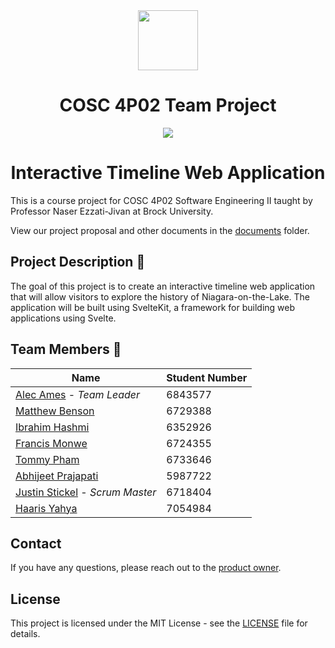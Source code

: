 <div align="center"><img width="96px" src="https://user-images.githubusercontent.com/18179415/222605007-66a06286-3f5a-4903-a837-d4c1e8c5147f.png"/></div>

<div align="center"><h1>COSC 4P02 Team Project</h1></div>

<div align=center><img src="https://img.shields.io/github/contributors/SWE-2023/COSC-4P02-Project?style=flat-square"/></div>

<div align=center><h1>Interactive Timeline Web Application</h1></div>

This is a course project for COSC 4P02 Software Engineering II taught by Professor Naser Ezzati-Jivan at Brock University. 

View our project proposal and other documents in the [documents](documents) folder.

## Project Description 📝
The goal of this project is to create an interactive timeline web application that will allow visitors to explore the history of Niagara-on-the-Lake. The application will be built using SvelteKit, a framework for building web applications using Svelte. 

## Team Members 👥
| Name | Student Number|
|------|---------------|
| [Alec Ames](https://github.com/alecames) - *Team Leader* | 6843577 |
| [Matthew Benson](https://github.com/MattMBenson)| 6729388 |
| [Ibrahim Hashmi](https://github.com/ibhashmi)| 6352926 |
| [Francis Monwe](https://github.com/monwe-jr)| 6724355 |
| [Tommy Pham](https://github.com/tommyphamca)| 6733646 |
| [Abhijeet Prajapati](https://github.com/TheDasher1)| 5987722 |
| [Justin Stickel](https://github.com/Stickelation) - *Scrum Master*| 6718404 |
| [Haaris Yahya](https://github.com/haarisyahya)| 7054984 |

## Contact
If you have any questions, please reach out to the [product owner](mailto:dev@alecames.com).

## License
This project is licensed under the MIT License - see the [LICENSE](LICENSE) file for details.
